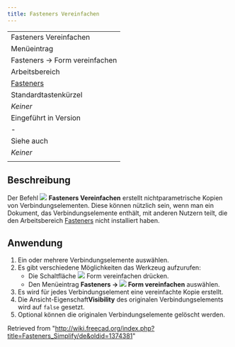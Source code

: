 ```yaml
---
title: Fasteners Vereinfachen
---
```

|  |
| --- |
| Fasteners Vereinfachen |
| Menüeintrag |
| Fasteners → Form vereinfachen |
| Arbeitsbereich |
| [Fasteners](/Fasteners_Workbench/de "Fasteners Workbench/de") |
| Standardtastenkürzel |
| *Keiner* |
| Eingeführt in Version |
| - |
| Siehe auch |
| *Keiner* |
|  |

## Beschreibung

Der Befehl ![](/images/Fasteners_Simplify.svg) **Fasteners Vereinfachen** erstellt nichtparametrische Kopien von Verbindungselementen. Diese können nützlich sein, wenn man ein Dokument, das Verbindungselemente enthält, mit anderen Nutzern teilt, die den Arbeitsbereich [Fasteners](/Fasteners_Workbench/de "Fasteners Workbench/de") nicht installiert haben.

## Anwendung

1. Ein oder mehrere Verbindungselemente auswählen.
2. Es gibt verschiedene Möglichkeiten das Werkzeug aufzurufen:
   * Die Schaltfläche ![](/images/Fasteners_Simplify.svg) Form vereinfachen drücken.
   * Den Menüeintrag **Fasteners → ![](/images/Fasteners_Simplify.svg) Form vereinfachen** auswählen.
3. Es wird für jedes Verbindungselement eine vereinfachte Kopie erstellt.
4. Die Ansicht-Eigenschaft**Visibility** des originalen Verbindungselements wird auf `false` gesetzt.
5. Optional können die originalen Verbindungselemente gelöscht werden.

Retrieved from "<http://wiki.freecad.org/index.php?title=Fasteners_Simplify/de&oldid=1374381>"